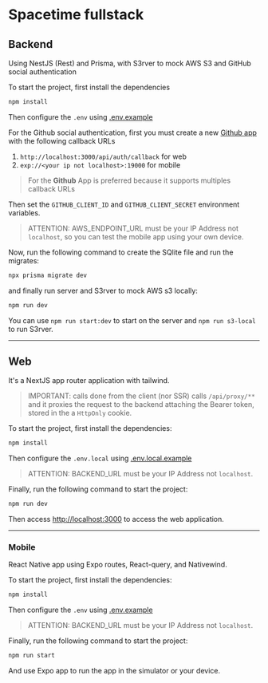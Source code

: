 # Spacetime fullstack

## Backend

Using NestJS (Rest) and Prisma, with S3rver to mock AWS S3 and GitHub social authentication

To start the project, first install the dependencies

```bash
npm install
```

Then configure the `.env` using [.env.example](./server/.env.example)

For the Github social authentication, first you must create a new [Github app](https://github.com/settings/apps) with the following callback URLs

1. `http://localhost:3000/api/auth/callback` for web
1. `exp://<your ip not localhost>:19000` for mobile

> For the **Github** App is preferred because it supports multiples callback URLs

Then set the `GITHUB_CLIENT_ID` and `GITHUB_CLIENT_SECRET` environment variables.

> ATTENTION: AWS_ENDPOINT_URL must be your IP Address not `localhost`, so you can test the mobile app using your own device.

Now, run the following command to create the SQlite file and run the migrates:

```bash
npx prisma migrate dev
```

and finally run server and S3rver to mock AWS s3 locally:

```bash
npm run dev
```

You can use `npm run start:dev` to start on the server and `npm run s3-local` to run S3rver.

---

## Web

It's a NextJS app router application with tailwind.

> IMPORTANT: calls done from the client (nor SSR) calls `/api/proxy/**` and it proxies the request to the backend attaching the Bearer token, stored in the a `HttpOnly` cookie.

To start the project, first install the dependencies:

```bash
npm install
```

Then configure the `.env.local` using [.env.local.example](./web/.env.local.example)

> ATTENTION: BACKEND_URL must be your IP Address not `localhost`.

Finally, run the following command to start the project:

```bash
npm run dev
```

Then access [http://localhost:3000](http://localhost:3000) to access the web application.

---

### Mobile

React Native app using Expo routes, React-query, and Nativewind.

To start the project, first install the dependencies:

```bash
npm install
```

Then configure the `.env` using [.env.example](./mobile/.env.example)

> ATTENTION: BACKEND_URL must be your IP Address not `localhost`.

Finally, run the following command to start the project:

```bash
npm run start
```

And use Expo app to run the app in the simulator or your device.
